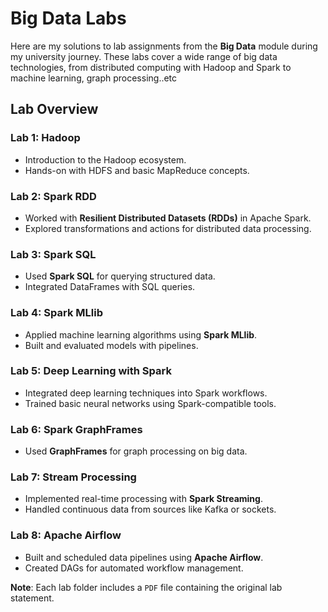 #  Big Data Labs

Here are my solutions to lab assignments from the **Big Data** module during my university journey. These labs cover a wide range of big data technologies, from distributed computing with Hadoop and Spark to machine learning, graph processing..etc

## Lab Overview

###  Lab 1: Hadoop
- Introduction to the Hadoop ecosystem.
- Hands-on with HDFS and basic MapReduce concepts.

###  Lab 2: Spark RDD
- Worked with **Resilient Distributed Datasets (RDDs)** in Apache Spark.
- Explored transformations and actions for distributed data processing.

###  Lab 3: Spark SQL
- Used **Spark SQL** for querying structured data.
- Integrated DataFrames with SQL queries.

###  Lab 4: Spark MLlib
- Applied machine learning algorithms using **Spark MLlib**.
- Built and evaluated models with pipelines.

###  Lab 5: Deep Learning with Spark
- Integrated deep learning techniques into Spark workflows.
- Trained basic neural networks using Spark-compatible tools.

###  Lab 6: Spark GraphFrames
- Used **GraphFrames** for graph processing on big data.

###  Lab 7: Stream Processing
- Implemented real-time processing with **Spark Streaming**.
- Handled continuous data from sources like Kafka or sockets.

###  Lab 8: Apache Airflow
- Built and scheduled data pipelines using **Apache Airflow**.
- Created DAGs for automated workflow management.



**Note**: Each lab folder includes a `PDF` file containing the original lab statement.
